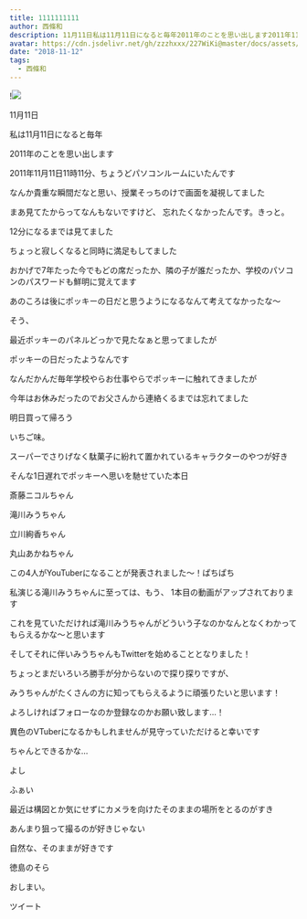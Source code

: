```yaml
---
title: 1111111111
author: 西條和
description: 11月11日私は11月11日になると毎年2011年のことを思い出します2011年11月11日11時11分、ちょうどパソコンルーム...
avatar: https://cdn.jsdelivr.net/gh/zzzhxxx/227WiKi@master/docs/assets/photo/avatar/nagomi.jpg
date: "2018-11-12"
tags:
  - 西條和
---
```


!![](https://cdn.jsdelivr.net/gh/zzzhxxx/227WiKi-image@master/blog-image/nagomi-2018-11-12_1.jpg)















11月11日














私は11月11日になると毎年

2011年のことを思い出します















2011年11月11日11時11分、ちょうどパソコンルームにいたんです













なんか貴重な瞬間だなと思い、授業そっちのけで画面を凝視してました
















まあ見てたからってなんもないですけど、
忘れたくなかったんです。きっと。










12分になるまでは見てました













ちょっと寂しくなると同時に満足もしてました















おかげで7年たった今でもどの席だったか、隣の子が誰だったか、学校のパソコンのパスワードも鮮明に覚えてます















あのころは後にポッキーの日だと思うようになるなんて考えてなかったな〜












そう、





最近ポッキーのパネルどっかで見たなぁと思ってましたが






ポッキーの日だったようなんです












なんだかんだ毎年学校やらお仕事やらでポッキーに触れてきましたが







今年はお休みだったのでお父さんから連絡くるまでは忘れてました



















明日買って帰ろう










いちご味。











スーパーでさりげなく駄菓子に紛れて置かれているキャラクターのやつが好き
















そんな1日遅れでポッキーへ思いを馳せていた本日















斎藤ニコルちゃん

滝川みうちゃん

立川絢香ちゃん

丸山あかねちゃん










この4人がYouTuberになることが発表されました〜！ぱちぱち















私演じる滝川みうちゃんに至っては、もう、
1本目の動画がアップされております














これを見ていただければ滝川みうちゃんがどういう子なのかなんとなくわかってもらえるかな〜と思います


















そしてそれに伴いみうちゃんもTwitterを始めることとなりました！















ちょっとまだいろいろ勝手が分からないので探り探りですが、





みうちゃんがたくさんの方に知ってもらえるように頑張りたいと思います！














よろしければフォローなのか登録なのかお願い致します…！











異色のVTuberになるかもしれませんが見守っていただけると幸いです















ちゃんとできるかな…













よし











ふぁい













最近は構図とか気にせずにカメラを向けたそのままの場所をとるのがすき
















あんまり狙って撮るのが好きじゃない










自然な、そのままが好きです












徳島のそら



















おしまい。


ツイート



